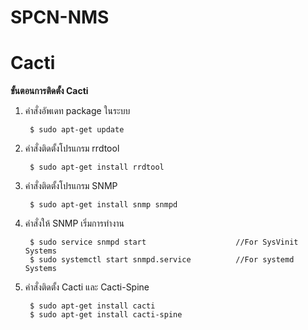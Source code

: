 # SPCN-NMS
# Cacti
**ขั้นตอนการติดตั้ง Cacti**
1. คำสั่งอัพเดท package ในระบบ

        $ sudo apt-get update
        
2. คำสั่งติดตั้งโปรแกรม rrdtool

        $ sudo apt-get install rrdtool
        
3. คำสั่งติดตั้งโปรแกรม SNMP 
  
        $ sudo apt-get install snmp snmpd
        
4. คำสั่งให้ SNMP เริ่มการทำงาน 
  
        $ sudo service snmpd start                    //For SysVinit Systems
        $ sudo systemctl start snmpd.service          //For systemd Systems
        
5. คำสั่งติดตั้ง Cacti และ Cacti-Spine

        $ sudo apt-get install cacti
        $ sudo apt-get install cacti-spine
